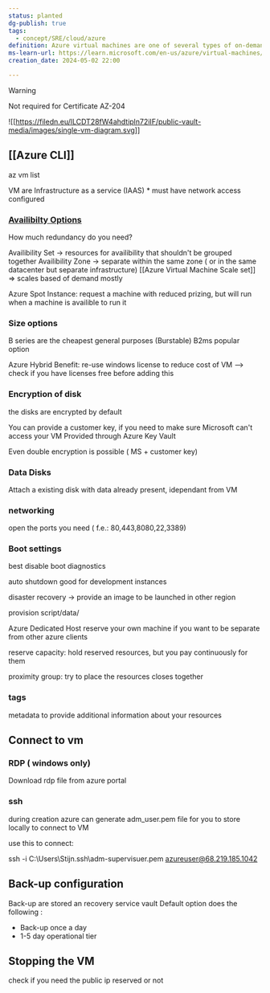```yaml
---
status: planted
dg-publish: true
tags:
  - concept/SRE/cloud/azure
definition: Azure virtual machines are one of several types of on-demand, scalable computing resources that Azure offers.
ms-learn-url: https://learn.microsoft.com/en-us/azure/virtual-machines/overview
creation_date: 2024-05-02 22:00

---
```



> [!warning] 
> Not required for Certificate AZ-204

![[https://filedn.eu/lLCDT28fW4ahdtipln72iIF/public-vault-media/images/single-vm-diagram.svg]]
## [[Azure CLI]] 

az vm list

VM are Infrastructure as a service (IAAS)
    * must have network access configured


### [Availibilty Options](https://learn.microsoft.com/en-us/azure/virtual-machines/availability)

How much redundancy do you need?

Availibility Set -> resources for availibility that shouldn't be grouped together
Availibility Zone -> separate within the same zone ( or in the same datacenter but separate infrastructure)
[[Azure Virtual Machine Scale set]] => scales based of demand mostly

Azure Spot Instance:  request a machine with reduced prizing, but will run when a machine is availible to run it


### Size options

B series are the cheapest general purposes
(Burstable)
B2ms popular option

Azure Hybrid Benefit: re-use windows license to reduce cost of VM
--> check if you have licenses free before adding this

### Encryption of disk

the disks are encrypted by default

You can provide a customer key, if you need to make sure Microsoft can't access your VM
Provided through Azure Key Vault

Even double encryption is possible ( MS + customer key)

### Data Disks

Attach a existing disk with data already present, idependant from VM

### networking

open the ports you need ( f.e.:  80,443,8080,22,3389)

### Boot settings

best disable boot diagnostics

auto shutdown good for development instances

disaster recovery -> provide an image to be launched in other region

provision script/data/


Azure Dedicated Host
reserve your own machine if you want to be separate from other azure clients

reserve capacity: hold reserved resources, but you pay continuously for them

proximity group: try to place the resources closes together

### tags

metadata to provide additional information about your resources



## Connect to vm

### RDP ( windows only)

Download rdp file from azure portal

### ssh

during creation azure can generate adm_user.pem file for you to store locally to connect to VM

use this to connect:

ssh -i C:\Users\Stijn\.ssh\adm-supervisuer.pem azureuser@68.219.185.1042

## Back-up configuration

Back-up are stored an recovery service vault
Default option does the following :
* Back-up once a day
* 1-5 day operational tier

## Stopping the VM

check if you need the public ip reserved or not

